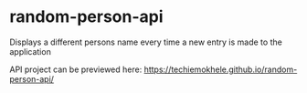 # random-person-api
Displays a different persons name every time a new entry is made to the application

API project can be previewed here: https://techiemokhele.github.io/random-person-api/
